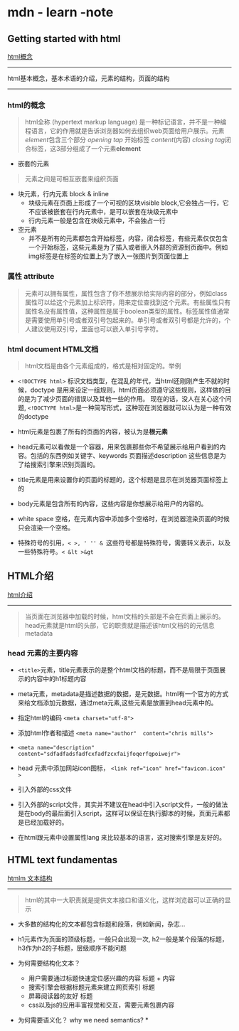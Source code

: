 # mdn - learn -note

## Getting started with html
[html概念](https://developer.mozilla.org/en-US/docs/Learn/HTML/Introduction_to_HTML/Getting_started)

---
html基本概念，基本术语的介绍，元素的结构，页面的结构 

---

### html的概念

> html全称 (hypertext markup language) 是一种标记语言，并不是一种编程语言，它的作用就是告诉浏览器如何去组织web页面给用户展示。元素*element*包含三个部分 *opening tap* 开始标签 *content*(内容) *closing tag*闭合标签，这3部分组成了一个元素**element** 


* 嵌套的元素

> 元素之间是可相互嵌套来组织页面 
* 块元素，行内元素 block & inline
   * 块级元素在页面上形成了一个可视的区块visible block,它会独占一行，它不应该被嵌套在行内元素中，是可以嵌套在块级元素中
   * 行内元素一般是包含在块级元素中，不会独占一行
* 空元素
   * 并不是所有的元素都包含开始标签，内容，闭合标签，有些元素仅仅包含一个开始标签，这些元素是为了插入或者嵌入外部的资源到页面中。例如img标签是在标签的位置上为了嵌入一张图片到页面位置上

### 属性 attribute
> 元素可以拥有属性，属性包含了你不想展示给实际内容的部分，例如class属性可以给这个元素加上标识符，用来定位查找到这个元素。有些属性只有属性名没有属性值，这种属性是属于boolean类型的属性。标签属性值通常是需要使用单引号或者双引号包起来的。单引号或者双引号都是允许的，个人建议使用双引号，里面也可以嵌入单引号字符。

### html document HTML文档
> html文档是由各个元素组成的，格式是相对固定的。举例
* ```<!DOCTYPE html>``` 标识文档类型，在混乱的年代，当html还刚刚产生不就的时候，doctype 是用来设定一组规则，html页面必须遵守这些规则，这样做的目的是为了减少页面的错误以及其他一些的作用。 现在的话，没人在关心这个问题, ```<!DOCTYPE html>```是一种简写形式，这种现在浏览器就可以认为是一种有效的doctype

* html元素是包裹了所有的页面的内容，被认为是**根元素**

* head元素可以看做是一个容器，用来包裹那些你不希望展示给用户看到的内容。包括的东西例如关键字、keywords 页面描述description 这些信息是为了给搜索引擎来识别页面的。

* title元素是用来设置你的页面的标题的，这个标题是显示在浏览器页面标签上的

* body元素是包含所有的内容，这些内容是你想展示给用户的内容的。

* white space 空格，在元素内容中添加多个空格时，在浏览器渲染页面的时候只会渲染一个空格。

* 特殊符号的引用，```< >, ' '' & ```这些符号都是特殊符号，需要转义表示，以及一些特殊符号。```< &lt >&gt```


## HTML介绍
[html介绍](https://developer.mozilla.org/en-US/docs/Learn/HTML/Introduction_to_HTML/The_head_metadata_in_HTML)

---
> 当页面在浏览器中加载的时候，html文档的头部是不会在页面上展示的。head元素就是html的头部，它的职责就是描述该html文档的的元信息metadata

### head 元素的主要内容

* ```<title>```元素，title元素表示的是整个html文档的标题，而不是局限于页面展示的内容中的h1标题内容

* meta元素，metadata是描述数据的数据，是元数据。html有一个官方的方式来给文档添加元数据，通过meta元素,这些元素是放置到head元素中的。

* 指定html的编码 ``` <meta charset="utf-8"> ```

* 添加html作者和描述 ``` <meta name="author"  content="chris mills"> ```

* ``` <meta name="description" content="sdfadfadsfadfcxfadfzcxfaijfoqerfqpoiwejr">  ```

* head 元素中添加网站icon图标， ``` <link ref="icon" href="favicon.icon" > ```

* 引入外部的css文件

* 引入外部的script文件，其实并不建议在head中引入script文件，一般的做法是在body的最后面引入script，这样可以保证在执行脚本的时候，页面元素都是已经加载好的。

* 在html跟元素中设置属性lang 来比较基本的语言，这对搜索引擎是友好的。


## HTML text fundamentas
[htmlm 文本结构](https://developer.mozilla.org/en-US/docs/Learn/HTML/Introduction_to_HTML/HTML_text_fundamentals)

---
> html的其中一大职责就是提供文本接口和语义化，这样浏览器可以正确的显示

* 大多数的结构化的文本都包含标题和段落，例如新闻，杂志...

* h1元素作为页面的顶级标题，一般只会出现一次, h2一般是某个段落的标题，h3作为h2的子标题，层级顺序不能问题

* 为何需要结构化文本？
   * 用户需要通过标题快速定位感兴趣的内容 标题 + 内容
   * 搜索引擎会根据标题元素来建立网页索引 标题
   * 屏幕阅读器的友好 标题
   * css以及js的应用丰富视觉和交互，需要元素包裹内容

* 为何需要语义化？ why we need semantics?
   * 






